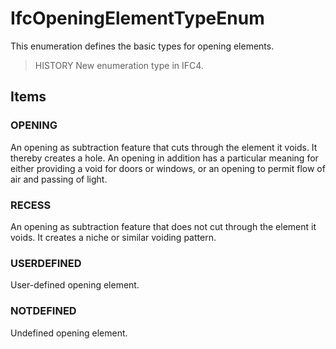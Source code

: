 # IfcOpeningElementTypeEnum

This enumeration defines the basic types for opening elements.<!-- end of definition -->

> HISTORY  New enumeration type in IFC4.

## Items

### OPENING
An opening as subtraction feature that cuts through the element it voids. It thereby creates a hole. An opening in addition has a particular meaning for either providing a void for doors or windows, or an opening to permit flow of air and passing of light.

### RECESS
An opening as subtraction feature that does not cut through the element it voids. It creates a niche or similar voiding pattern.

### USERDEFINED
User-defined opening element.

### NOTDEFINED
Undefined opening element.
